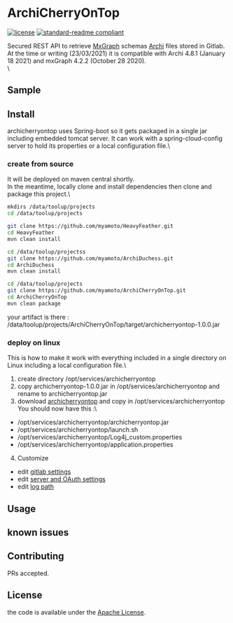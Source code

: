 # ArchiCherryOnTop

[![license](https://img.shields.io/github/license/myamoto/ArchiCherryOnTop.svg)](LICENSE)
[![standard-readme compliant](https://img.shields.io/badge/readme%20style-standard-brightgreen.svg?style=flat-square)](https://github.com/myamoto/ArchiCherryOnTop)

Secured REST API to retrieve [MxGraph](https://jgraph.github.io/mxgraph/) schemas [Archi](https://www.archimatetool.com/download) files stored in Gitlab.\
At the time or writing (23/03/2021) it is compatible with Archi 4.8.1 (January 18 2021) and mxGraph 4.2.2 (October 28 2020).\
\


## Sample


## Install

archicherryontop uses Spring-boot so it gets packaged in a single jar including embedded tomcat server. It can work with a spring-cloud-config server to hold its properties or a local configuration file.\

### create from source

It will be deployed on maven central shortly.\
In the meantime, locally clone and install dependencies then clone and package this project.\

```bash
mkdirs /data/toolup/projects
cd /data/toolup/projects

git clone https://github.com/myamoto/HeavyFeather.git
cd HeavyFeather
mvn clean install

cd /data/toolup/projectss
git clone https://github.com/myamoto/ArchiDuchess.git
cd ArchiDuchess
mvn clean install

cd /data/toolup/projects
git clone https://github.com/myamoto/ArchiCherryOnTop.git
cd ArchiCherryOnTop
mvn clean package
```

your artifact is there : /data/toolup/projects/ArchiCherryOnTop/target/archicherryontop-1.0.0.jar
### deploy on linux

This is how to make it work with everything included in a single directory on Linux including a local configuration file.\

1) create directory /opt/services/archicherryontop
2) copy archicherryontop-1.0.0.jar in /opt/services/archicherryontop and rename to archicherryontop.jar
3) download [archicherryontop](./src/deploy/archicherryontop) and copy in /opt/services/archicherryontop
You should now have this :\
- /opt/services/archicherryontop/archicherryontop.jar
- /opt/services/archicherryontop/launch.sh
- /opt/services/archicherryontop/Log4j_custom.properties
- /opt/services/archicherryontop/application.properties
4) Customize
- edit [gitlab settings](./src/deploy/archicherryontop/application.properties)
- edit [server and OAuth settings](./src/deploy/archicherryontop/launch.sh)
- edit [log path](https://github.com/myamoto/ArchiCherryOnTop/blob/master/src/deploy/archicherryontop/Log4j_custom.properties#L7)

## Usage


## known issues

## Contributing

PRs accepted.

## License

the code is available under the [Apache License](LICENSE).
